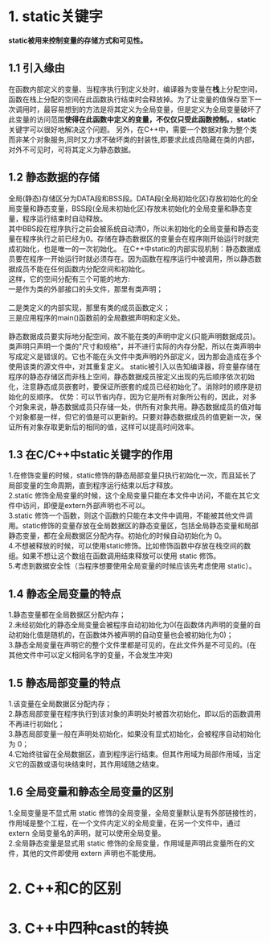 # 1. static关键字
**static被用来控制变量的存储方式和可见性。**
## 1.1 引入缘由
在函数内部定义的变量、当程序执行到定义处时，编译器为变量在**栈**上分配空间，函数在栈上分配的空间在此函数执行结束时会释放掉。为了让变量的值保存至下一次调用时，最容易想到的方法是将其定义为全局变量，但是定义为全局变量破坏了此变量的访问范围**使得在此函数中定义的变量，不仅仅只受此函数控制。**，**static**关键字可以很好地解决这个问题。
另外，在C++中，需要一个数据对象为整个类而非某个对象服务,同时又力求不破坏类的封装性,即要求此成员隐藏在类的内部，对外不可见时，可将其定义为静态数据。
## 1.2 静态数据的存储
全局(静态)存储区分为DATA段和BSS段。DATA段(全局初始化区)存放初始化的全局变量和静态变量，BSS段(全局未初始化区)存放未初始化的全局变量和静态变量，程序运行结束时自动释放。<br>其中BBS段在程序执行之前会被系统自动清0，所以未初始化的全局变量和静态变量在程序执行之前已经为0。存储在静态数据区的变量会在程序刚开始运行时就完成初始化，也是唯一的一次初始化。
在C++中static的内部实现机制：静态数据成员要在程序一开始运行时就必须存在。因为函数在程序运行中被调用，所以静态数据成员不能在任何函数内分配空间和初始化。<br>这样，它的空间分配有三个可能的地方:<br>
一是作为类的外部接口的头文件，那里有类声明；<br>  
二是类定义的内部实现，那里有类的成员函数定义；<br> 
三是应用程序的main()函数前的全局数据声明和定义处。<br>  
静态数据成员要实际地分配空间，故不能在类的声明中定义(只能声明数据成员)。类声明只声明一个类的"尺寸和规格"，并不进行实际的内存分配，所以在类声明中写成定义是错误的。它也不能在头文件中类声明的外部定义，因为那会造成在多个使用该类的源文件中，对其重复定义。
static被引入以告知编译器，将变量存储在程序的静态存储区而非栈上空间，静态数据成员按定义出现的先后顺序依次初始化，注意静态成员嵌套时，要保证所嵌套的成员已经初始化了。消除时的顺序是初始化的反顺序。
优势：可以节省内存，因为它是所有对象所公有的，因此，对多个对象来说，静态数据成员只存储一处，供所有对象共用。静态数据成员的值对每个对象都是一样，但它的值是可以更新的。只要对静态数据成员的值更新一次，保证所有对象存取更新后的相同的值，这样可以提高时间效率。
## 1.3 在C/C++中static关键字的作用
1.在修饰变量的时候，static修饰的静态局部变量只执行初始化一次，而且延长了局部变量的生命周期，直到程序运行结束以后才释放。<br>
2.static 修饰全局变量的时候，这个全局变量只能在本文件中访问，不能在其它文件中访问，即便是extern外部声明也不可以。<br>
3.static 修饰一个函数，则这个函数的只能在本文件中调用，不能被其他文件调用。static修饰的变量存放在全局数据区的静态变量区，包括全局静态变量和局部静态变量，都在全局数据区分配内存。初始化的时候自动初始化为 0。<br>
4.不想被释放的时候，可以使用static修饰。比如修饰函数中存放在栈空间的数组。如果不想让这个数组在函数调用结束释放可以使用 static 修饰。<br>
5.考虑到数据安全性（当程序想要使用全局变量的时候应该先考虑使用 static）。<br>
## 1.4 静态全局变量的特点
1.静态变量都在全局数据区分配内存；<br>
2.未经初始化的静态全局变量会被程序自动初始化为0(在函数体内声明的变量的自动初始化值是随机的，在函数体外被声明的自动变量也会被初始化为0)；<br>
3.静态全局变量在声明它的整个文件里都是可见的，在此文件外是不可见的。(在其他文件中可以定义相同名字的变量，不会发生冲突)<br>
## 1.5 静态局部变量的特点
1.该变量在全局数据区分配内存；<br>
2.静态局部变量在程序执行到该对象的声明处时被首次初始化，即以后的函数调用不再进行初始化；<br>
3.静态局部变量一般在声明处初始化，如果没有显式初始化，会被程序自动初始化为 0；<br>
4.它始终驻留在全局数据区，直到程序运行结束。但其作用域为局部作用域，当定义它的函数或语句块结束时，其作用域随之结束。<br>
## 1.6 全局变量和静态全局变量的区别
1.全局变量是不显式用 static 修饰的全局变量，全局变量默认是有外部链接性的，作用域是整个工程，在一个文件内定义的全局变量，在另一个文件中，通过 extern 全局变量名的声明，就可以使用全局变量。<br>
2.全局静态变量是显式用 static 修饰的全局变量，作用域是声明此变量所在的文件，其他的文件即使用 extern 声明也不能使用。<br>
# 2. C++和C的区别
# 3. C++中四种cast的转换